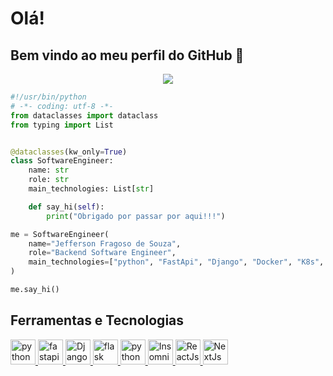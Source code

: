 # Olá!
## Bem vindo ao meu perfil do GitHub 👋

<p align="center">
  <a href="https://www.linkedin.com/in/jeffersonfragoso/" target="_blank">
    <img src="https://img.shields.io/badge/linkedin-%230077B5.svg?&amp;style=for-the-badge&amp;logo=linkedin&amp;logoColor=white" style="max-width:100%;">
  </a>
</p>


```python
#!/usr/bin/python
# -*- coding: utf-8 -*-
from dataclasses import dataclass
from typing import List


@dataclasses(kw_only=True)
class SoftwareEngineer:
    name: str
    role: str
    main_technologies: List[str]

    def say_hi(self):
        print("Obrigado por passar por aqui!!!")

me = SoftwareEngineer(
    name="Jefferson Fragoso de Souza",
    role="Backend Software Engineer",
    main_technologies=["python", "FastApi", "Django", "Docker", "K8s", "AWs"],
)

me.say_hi()

```

## Ferramentas e Tecnologias

<p align="left"> 
    <a href="https://www.python.org/" target="_blank"> <img src="https://cdn.worldvectorlogo.com/logos/python-5.svg" alt="python"  width="40" height="40"/> </a>    
    <a href="https://fastapi.tiangolo.com/" target="_blank"> <img src="https://cdn.worldvectorlogo.com/logos/fastapi.svg" alt="fastapi" width="40" height="40"/> </a>
    <a href="https://www.djangoproject.com/" target="_blank"> <img src="https://cdn.worldvectorlogo.com/logos/django.svg" alt="Django"  width="40" height="40"/>  </a>
    <a href="https://flask.palletsprojects.com/en/2.0.x/" target="_blank"> <img src="https://cdn.worldvectorlogo.com/logos/flask.svg" alt="flask" width="40" height="40"/> </a> 
    <a href="https://us-east-2.console.aws.amazon.com/ec2/v2/home?region=us-east-2#Instances:" target="_blank"> <img src="https://cdn.worldvectorlogo.com/logos/aws-2.svg" alt="python"  width="40" height="40"/>  </a>
<!--     <a href="https://developer.mozilla.org/en-US/docs/Web/JavaScript" target="_blank"> <img src="https://raw.githubusercontent.com/devicons/devicon/master/icons/javascript/javascript-original.svg" alt="javascript" width="40" height="40"/>  </a> -->
<!--     <a href="https://www.linux.org/" target="_blank"> <img src="https://raw.githubusercontent.com/devicons/devicon/master/icons/linux/linux-original.svg" alt="linux" width="40" height="40"/> </a> -->
<!--     <a href="https://www.postgresql.org" target="_blank"> <img src="https://raw.githubusercontent.com/devicons/devicon/master/icons/postgresql/postgresql-original-wordmark.svg" alt="postgresql" width="40" height="40"/>  </a> -->
    <a href="https://insomnia.rest/" target="_blank"> <img src="https://logowik.com/content/uploads/images/insomnia2202.jpg" alt="Insomnia" width="40" height="40"/>  </a>
    <a href="https://react.dev" target="_blank"> <img src="https://cdn.worldvectorlogo.com/logos/react-1.svg" alt="ReactJs" width="40" height="40"/>  </a>
    <a href="https://nextjs.org/" target="_blank"> <img src="https://cdn.worldvectorlogo.com/logos/next-js.svg" alt="NextJs" width="40" height="40"/>  </a>
</p>

